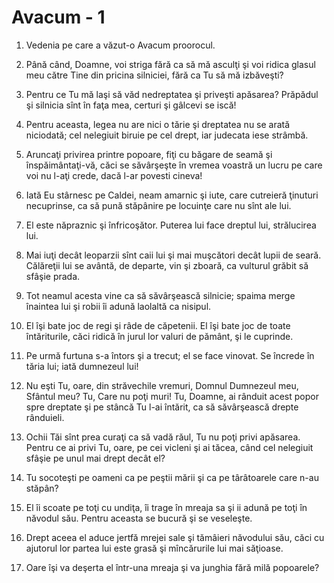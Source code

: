 # Avacum - 1

1. Vedenia pe care a văzut-o Avacum proorocul. 

2. Până când, Doamne, voi striga fără ca să mă asculţi şi voi ridica glasul meu către Tine din pricina silniciei, fără ca Tu să mă izbăveşti? 

3. Pentru ce Tu mă laşi să văd nedreptatea şi priveşti apăsarea? Prăpădul şi silnicia sînt în faţa mea, certuri şi gâlcevi se iscă! 

4. Pentru aceasta, legea nu are nici o tărie şi dreptatea nu se arată niciodată; cel nelegiuit biruie pe cel drept, iar judecata iese strâmbă. 

5. Aruncaţi privirea printre popoare, fiţi cu băgare de seamă şi înspăimântaţi-vă, căci se săvârşeşte în vremea voastră un lucru pe care voi nu l-aţi crede, dacă l-ar povesti cineva! 

6. Iată Eu stârnesc pe Caldei, neam amarnic şi iute, care cutreieră ţinuturi necuprinse, ca să pună stăpânire pe locuinţe care nu sînt ale lui. 

7. El este năpraznic şi înfricoşător. Puterea lui face dreptul lui, strălucirea lui. 

8. Mai iuţi decât leoparzii sînt caii lui şi mai muşcători decât lupii de seară. Călăreţii lui se avântă, de departe, vin şi zboară, ca vulturul grăbit să sfâşie prada. 

9. Tot neamul acesta vine ca să săvârşească silnicie; spaima merge înaintea lui şi robii îi adună laolaltă ca nisipul. 

10. El îşi bate joc de regi şi râde de căpetenii. El îşi bate joc de toate întăriturile, căci ridică în jurul lor valuri de pământ, şi le cuprinde. 

11. Pe urmă furtuna s-a întors şi a trecut; el se face vinovat. Se încrede în tăria lui; iată dumnezeul lui! 

12. Nu eşti Tu, oare, din străvechile vremuri, Domnul Dumnezeul meu, Sfântul meu? Tu, Care nu poţi muri! Tu, Doamne, ai rânduit acest popor spre dreptate şi pe stâncă Tu l-ai întărit, ca să săvârşească drepte rânduieli. 

13. Ochii Tăi sînt prea curaţi ca să vadă răul, Tu nu poţi privi apăsarea. Pentru ce ai privi Tu, oare, pe cei vicleni şi ai tăcea, când cel nelegiuit sfâşie pe unul mai drept decât el? 

14. Tu socoteşti pe oameni ca pe peştii mării şi ca pe târâtoarele care n-au stăpân? 

15. El îi scoate pe toţi cu undiţa, îi trage în mreaja sa şi ii adună pe toţi în năvodul său. Pentru aceasta se bucură şi se veseleşte. 

16. Drept aceea el aduce jertfă mrejei sale şi tămâieri năvodului său, căci cu ajutorul lor partea lui este grasă şi mîncărurile lui mai săţioase. 

17. Oare îşi va deşerta el într-una mreaja şi va junghia fără milă popoarele? 

